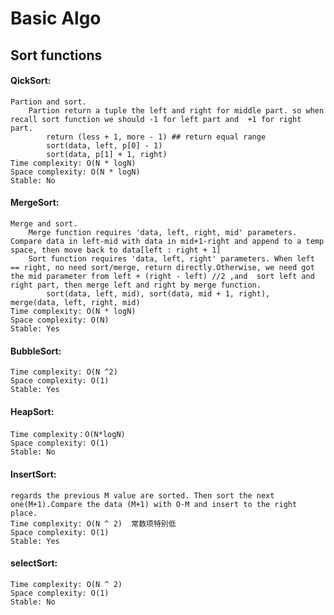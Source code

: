 # Basic Algo 
## Sort functions
#### QickSort: 
    Partion and sort. 
        Partion return a tuple the left and right for middle part. so when recall sort function we should -1 for left part and  +1 for right part.
            return (less + 1, more - 1) ## return equal range 
            sort(data, left, p[0] - 1)
            sort(data, p[1] + 1, right)
    Time complexity: O(N * logN)
    Space complexity: O(N * logN)
    Stable: No

#### MergeSort:
    Merge and sort. 
        Merge function requires 'data, left, right, mid' parameters. Compare data in left-mid with data in mid+1-right and append to a temp space, then move back to data[left : right + 1]
        Sort function requires 'data, left, right' parameters. When left == right, no need sort/merge, return directly.Otherwise, we need got the mid parameter from left + (right - left) //2 ,and  sort left and right part, then merge left and right by merge function. 
            sort(data, left, mid), sort(data, mid + 1, right),  merge(data, left, right, mid)
    Time complexity: O(N * logN)
    Space complexity: O(N)
    Stable: Yes

#### BubbleSort:
    Time complexity: O(N ^2)
    Space complexity: O(1)
    Stable: Yes

#### HeapSort:
    Time complexity：O(N*logN)
    Space complexity: O(1)
    Stable: No

#### InsertSort:
    regards the previous M value are sorted. Then sort the next one(M+1).Compare the data (M+1) with O-M and insert to the right place.
    Time complexity: O(N ^ 2)  常数项特别低
    Space complexity: O(1)
    Stable: Yes

#### selectSort:
    Time complexity: O(N ^ 2)
    Space complexity: O(1)
    Stable: No







